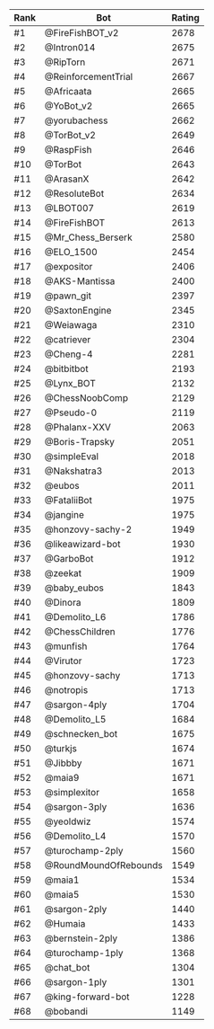 Rank|Bot|Rating
---|---|---
#1|@FireFishBOT_v2|2678
#2|@Intron014|2675
#3|@RipTorn|2671
#4|@ReinforcementTrial|2667
#5|@Africaata|2665
#6|@YoBot_v2|2665
#7|@yorubachess|2662
#8|@TorBot_v2|2649
#9|@RaspFish|2646
#10|@TorBot|2643
#11|@ArasanX|2642
#12|@ResoluteBot|2634
#13|@LBOT007|2619
#14|@FireFishBOT|2613
#15|@Mr_Chess_Berserk|2580
#16|@ELO_1500|2454
#17|@expositor|2406
#18|@AKS-Mantissa|2400
#19|@pawn_git|2397
#20|@SaxtonEngine|2345
#21|@Weiawaga|2310
#22|@catriever|2304
#23|@Cheng-4|2281
#24|@bitbitbot|2193
#25|@Lynx_BOT|2132
#26|@ChessNoobComp|2129
#27|@Pseudo-0|2119
#28|@Phalanx-XXV|2063
#29|@Boris-Trapsky|2051
#30|@simpleEval|2018
#31|@Nakshatra3|2013
#32|@eubos|2011
#33|@FataliiBot|1975
#34|@jangine|1975
#35|@honzovy-sachy-2|1949
#36|@likeawizard-bot|1930
#37|@GarboBot|1912
#38|@zeekat|1909
#39|@baby_eubos|1843
#40|@Dinora|1809
#41|@Demolito_L6|1786
#42|@ChessChildren|1776
#43|@munfish|1764
#44|@Virutor|1723
#45|@honzovy-sachy|1713
#46|@notropis|1713
#47|@sargon-4ply|1704
#48|@Demolito_L5|1684
#49|@schnecken_bot|1675
#50|@turkjs|1674
#51|@Jibbby|1671
#52|@maia9|1671
#53|@simplexitor|1658
#54|@sargon-3ply|1636
#55|@yeoldwiz|1574
#56|@Demolito_L4|1570
#57|@turochamp-2ply|1560
#58|@RoundMoundOfRebounds|1549
#59|@maia1|1534
#60|@maia5|1530
#61|@sargon-2ply|1440
#62|@Humaia|1433
#63|@bernstein-2ply|1386
#64|@turochamp-1ply|1368
#65|@chat_bot|1304
#66|@sargon-1ply|1301
#67|@king-forward-bot|1228
#68|@bobandi|1149
